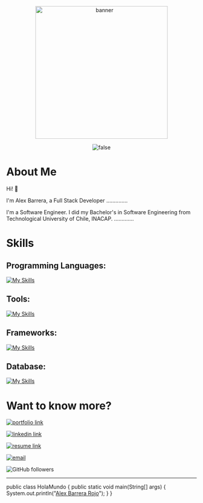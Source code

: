 <p align="center">
    <img src="https://github.com/AlexBarreraR/AlexBarreraR/blob/main/Marathon%20style.png" width="350px" alt="banner" />
</p>
<p align="center">
    <img title=false src="https://github-readme-stats.vercel.app/api?username=AlexBarreraR&show_icons=true&count_private=true&theme=dark"/>
</p>

# About Me
Hi! :wave: 

I'm Alex Barrera, a Full Stack Developer ..............

I'm a Software Engineer. I did my Bachelor's in Software Engineering from Technological University of Chile, INACAP. .............

# Skills
## Programming Languages:

[![My Skills](https://skillicons.dev/icons?i=java,kotlin,nodejs,linux,html,css,git&theme=dark)](https://skillicons.dev)


## Tools:

[![My Skills](https://skillicons.dev/icons?i=aws,gcp,firebase,vscode,idea,androidstudio,github&theme=dark)](https://skillicons.dev)


## Frameworks:

[![My Skills](https://skillicons.dev/icons?i=astro,tailwind,nodejs,react,android&theme=dark)](https://skillicons.dev)


## Database:

[![My Skills](https://skillicons.dev/icons?i=mysql&theme=dark)](https://skillicons.dev)




# Want to know more?

<!-- My Portfolio: [https://tanaytoshniwal.me](https://tanaytoshniwal.me) -->

[<img alt="portfolio link" src="https://img.shields.io/badge/My%20Portfolio-https%3A%2F%2Falexportfolio.com-brightgreen" />](https://) 

[<img alt="linkedin link" src="https://img.shields.io/badge/My%20Linkedin-https%3A%2F%2Flinkedin.com/in/AlexBarreraR-blue" />](https://www.linkedin.com/in/alex-ricardo-barrera-rojo-862142259) 

[<img alt="resume link" src="https://img.shields.io/badge/My%20CV-Download%20my%20Resume-red" />](https://github.com/AlexBarreraR/AlexBarreraR/blob/main/CV_General.pdf)

[<img alt="email" src="https://img.shields.io/badge/Email%20me-alex.r.b.r%40outlook.com-orange" />](mailto:alex.r.b.r@outlook.com) 

<img alt="GitHub followers" src="https://img.shields.io/github/followers/AlexBarreraR?label=Follow%20Me&style=social" />

-----

 public class HolaMundo {
    public static void main(String[] args) {
        System.out.println("[Alex Barrera Rojo](https://github.com/AlexBarreraR)");
    }
}

